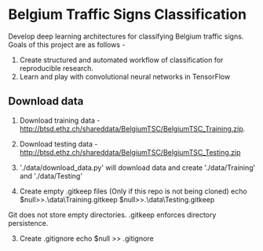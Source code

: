 # Belgium Traffic Signs Classification
Develop deep learning architectures for classifying Belgium traffic signs. Goals of this project are as follows - 
1. Create structured and automated workflow of classification for reproducible research.
2. Learn and play with convolutional neural networks in TensorFlow


## Download data
1. Download training data - http://btsd.ethz.ch/shareddata/BelgiumTSC/BelgiumTSC_Training.zip.
2. Download testing data - http://btsd.ethz.ch/shareddata/BelgiumTSC/BelgiumTSC_Testing.zip
3. './data/download_data.py' will download data and create './data/Training' and './data/Testing'

4. Create empty .gitkeep files (Only if this repo is not being cloned)
echo $null>>.\data\Training\.gitkeep $null>>.\data\Testing\.gitkeep

Git does not store empty directories. .gitkeep enforces directory persistence. 

3. Create .gitignore 
echo $null >> .gitignore
